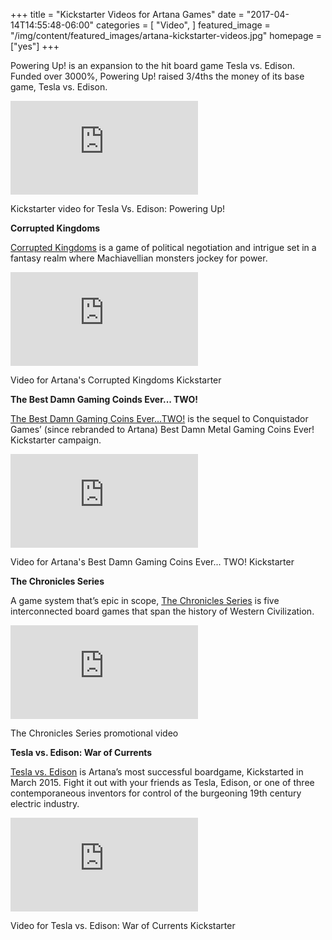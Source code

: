 +++
title = "Kickstarter Videos for Artana Games"
date = "2017-04-14T14:55:48-06:00"
categories = [ "Video", ]
featured_image = "/img/content/featured_images/artana-kickstarter-videos.jpg"
homepage = ["yes"]
+++

Powering Up! is an expansion to the hit board game Tesla vs. Edison. Funded over 3000%, Powering Up! raised 3/4ths the money of its base game, Tesla vs. Edison. 

<!--more-->

<div class="post-media embed-container-four-three">
    <iframe src="https://player.vimeo.com/video/169941612" frameborder="0" webkitallowfullscreen mozallowfullscreen allowfullscreen></iframe>
</div>
<p class="post-media-description">Kickstarter video for Tesla Vs. Edison: Powering Up!</p>

**Corrupted Kingdoms**

<a href="https://www.kickstarter.com/projects/artana/corrupted-kingdoms">Corrupted Kingdoms</a> is a game of political negotiation and intrigue set in a fantasy realm where Machiavellian monsters jockey for power.

<div class="post-media embed-container-four-three">
    <iframe src="https://player.vimeo.com/video/170086498" frameborder="0" webkitallowfullscreen mozallowfullscreen allowfullscreen></iframe>
</div>
<p class="post-media-description">Video for Artana's Corrupted Kingdoms Kickstarter</p>

**The Best Damn Gaming Coinds Ever... TWO!**

<a href="https://www.kickstarter.com/projects/artana/the-best-damn-gaming-coins-evertwo">The Best Damn Gaming Coins Ever…TWO!</a> is the sequel to Conquistador Games’ (since rebranded to Artana) Best Damn Metal Gaming Coins Ever! Kickstarter campaign.

<div class="post-media embed-container">
		<iframe src="https://www.youtube.com/embed/WWez3m-Xf4M" frameborder="0" allowfullscreen></iframe>
</div>
<p class="post-media-description">Video for Artana's Best Damn Gaming Coins Ever... TWO! Kickstarter</p>

**The Chronicles Series**

A game system that’s epic in scope, <a href="http://www.artana.com/chronicles-origins">The Chronicles Series</a> is five interconnected board games that span the history of Western Civilization.

<div class="post-media embed-container">
<iframe src="https://www.youtube.com/embed/enPyeI8DyW0" frameborder="0" allowfullscreen></iframe>
</div>
<p class="post-media-description">The Chronicles Series promotional video</p>

**Tesla vs. Edison: War of Currents**

<a href="https://www.kickstarter.com/projects/artana/tesla-vs-edison/description">Tesla vs. Edison</a> is Artana’s most successful boardgame, Kickstarted in March 2015. Fight it out with your friends as Tesla, Edison, or one of three contemporaneous inventors for control of the burgeoning 19th century electric industry.

<div class="post-media embed-container">
    <iframe src="https://www.youtube.com/embed/rQv17CaGSmQ" frameborder="0" allowfullscreen></iframe>
</div>
<p class="post-media-description">Video for Tesla vs. Edison: War of Currents Kickstarter</p>